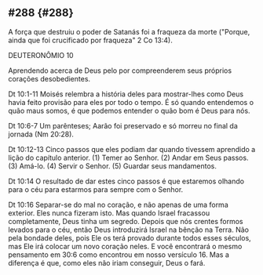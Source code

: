 ## #288 {#288}

A força que destruiu o poder de Satanás foi a fraqueza da morte (&quot;Porque, ainda que foi crucificado por fraqueza&quot; 2 Co 13:4).

DEUTERONÔMIO 10

Aprendendo acerca de Deus pelo por compreenderem seus próprios corações desobedientes.

Dt 10:1-11 Moisés relembra a história deles para mostrar-lhes como Deus havia feito provisão para eles por todo o tempo. É só quando entendemos o quão maus somos, é que podemos entender o quão bom é Deus para nós.

Dt 10:6-7 Um parênteses; Aarão foi preservado e só morreu no final da jornada (Nm 20:28).

Dt 10:12-13 Cinco passos que eles podiam dar quando tivessem aprendido a lição do capítulo anterior. (1) Temer ao Senhor. (2) Andar em Seus passos. (3) Amá-lo. (4) Servir o Senhor. (5) Guardar seus mandamentos.

Dt 10:14 O resultado de dar estes cinco passos é que estaremos olhando para o céu para estarmos para sempre com o Senhor.

Dt 10:16 Separar-se do mal no coração, e não apenas de uma forma exterior. Eles nunca fizeram isto. Mas quando Israel fracassou completamente, Deus tinha um segredo. Depois que nós crentes formos levados para o céu, então Deus introduzirá Israel na bênção na Terra. Não pela bondade deles, pois Ele os terá provado durante todos esses séculos, mas Ele irá colocar um novo coração neles. E você encontrará o mesmo pensamento em 30:6 como encontrou em nosso versículo 16\. Mas a diferença é que, como eles não iriam conseguir, Deus o fará.